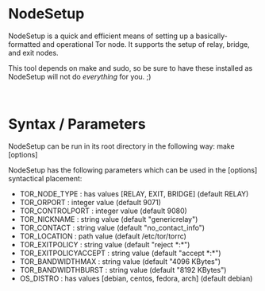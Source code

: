 # NodeSetup
NodeSetup is a quick and efficient means of setting up a basically-formatted and operational Tor node. It supports the setup of relay, bridge, and exit nodes.

This tool depends on make and sudo, so be sure to have these installed as NodeSetup will not do *everything* for you. ;)

<br/>

# Syntax / Parameters
NodeSetup can be run in its root directory in the following way:
    make [options]

NodeSetup has the following parameters which can be used in the [options] syntactical placement:
  - TOR_NODE_TYPE        : has values [RELAY, EXIT, BRIDGE] (default RELAY)
  - TOR_ORPORT           : integer value (default 9071)
  - TOR_CONTROLPORT      : integer value (default 9080)
  - TOR_NICKNAME         : string value (default "genericrelay")
  - TOR_CONTACT          : string value (default "no_contact_info")
  - TOR_LOCATION         : path value   (default /etc/tor/torrc)
  - TOR_EXITPOLICY       : string value (default "reject \*:\*")
  - TOR_EXITPOLICYACCEPT : string value (default "accept \*:\*")
  - TOR_BANDWIDTHMAX     : string value (default "4096 KBytes")
  - TOR_BANDWIDTHBURST   : string value (default "8192 KBytes")
  - OS_DISTRO            : has values [debian, centos, fedora, arch] (default debian)
